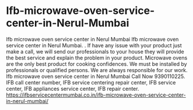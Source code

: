 # Ifb-microwave-oven-service-center-in-Nerul-Mumbai
Ifb microwave oven service center in Nerul Mumbai Ifb microwave oven service center in Nerul Mumbai. . If have any issue with your product just make a call, we will send our professionals to your house they will provide the best service and explain the problem in your product. Microwave ovens are the only best product for cooking confidences. We must be installed by professionals or qualified persons. We are always responsible for our work. Ifb microwave oven service center in Nerul Mumbai Call Now 9390110225. IFB call center number, IFB service centering repair center, IFB service center, IFB appliances service center, IFB repair center. https://ifbservicecentermumbai.co.in/ifb-microwave-oven-service-center-in-nerul-mumbai/

